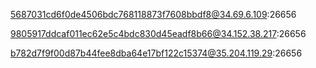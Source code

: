 5687031cd6f0de4506bdc768118873f7608bbdf8@34.69.6.109:26656  

9805917ddcaf011ec62e5c4bdc830d45eadf8b66@34.152.38.217:26656  

b782d7f9f00d87b44fee8dba64e17bf122c15374@35.204.119.29:26656  